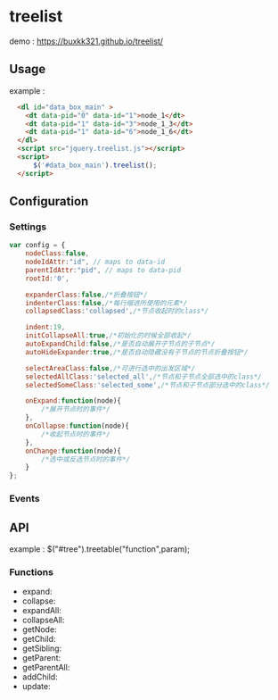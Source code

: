 # treelist   
demo : https://buxkk321.github.io/treelist/


## Usage  
example :   
```html
  <dl id="data_box_main" >
    <dt data-pid="0" data-id="1">node_1</dt>
    <dt data-pid="1" data-id="3">node_1_3</dt>
    <dt data-pid="1" data-id="6">node_1_6</dt>
  </dl>
  <script src="jquery.treelist.js"></script>
  <script>
      $('#data_box_main').treelist();
  </script>
```

## Configuration  


### Settings  

```js
var config = {
    nodeClass:false,
    nodeIdAttr:"id", // maps to data-id
    parentIdAttr:"pid", // maps to data-pid
    rootId:'0',

    expanderClass:false,/*折叠按钮*/
    indenterClass:false,/*每行缩进所使用的元素*/
    collapsedClass:'collapsed',/*节点收起时的class*/

    indent:19,
    initCollapseAll:true,/*初始化的时候全部收起*/
    autoExpandChild:false,/*是否自动展开子节点的子节点*/
    autoHideExpander:true,/*是否自动隐藏没有子节点的节点折叠按钮*/

    selectAreaClass:false,/*可进行选中的出发区域*/
    selectedAllClass:'selected_all',/*节点和子节点全部选中的class*/
    selectedSomeClass:'selected_some',/*节点和子节点部分选中的class*/

    onExpand:function(node){
        /*展开节点时的事件*/
    },
    onCollapse:function(node){
        /*收起节点时的事件*/
    },
    onChange:function(node){
        /*选中或反选节点时的事件*/
    }
};
```

### Events  


## API  
example : $("#tree").treetable("function",param);

### Functions

* expand: 
* collapse: 
* expandAll: 
* collapseAll: 
* getNode: 
* getChild: 
* getSibling: 
* getParent: 
* getParentAll: 
* addChild: 
* update: 
